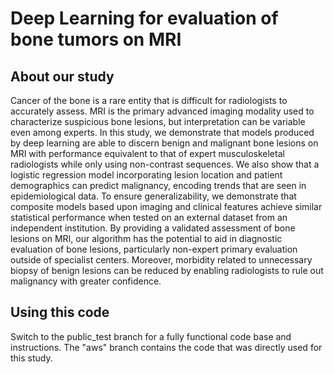 <h1>Deep Learning for evaluation of bone tumors on MRI</h1>
<h2>About our study</h2>
Cancer of the bone is a rare entity that is difficult for radiologists to accurately assess. MRI is the primary advanced imaging modality used to characterize suspicious bone lesions, but interpretation can be variable even among experts. In this study, we demonstrate that models produced by deep learning are able to discern benign and malignant bone lesions on MRI with performance equivalent to that of expert musculoskeletal radiologists while only using non-contrast sequences. We also show that a logistic regression model incorporating lesion location and patient demographics can predict malignancy, encoding trends that are seen in epidemiological data. To ensure generalizability, we demonstrate that composite models based upon imaging and clinical features achieve similar statistical performance when tested on an external dataset from an independent institution. By providing a validated assessment of bone lesions on MRI, our algorithm has the potential to aid in diagnostic evaluation of bone lesions, particularly non-expert primary evaluation outside of specialist centers. Moreover, morbidity related to unnecessary biopsy of benign lesions can be reduced by enabling radiologists to rule out malignancy with greater confidence. 
<h2>Using this code</h2>
Switch to the public_test branch for a fully functional code base and instructions. The "aws" branch contains the code that was directly used for this study.
